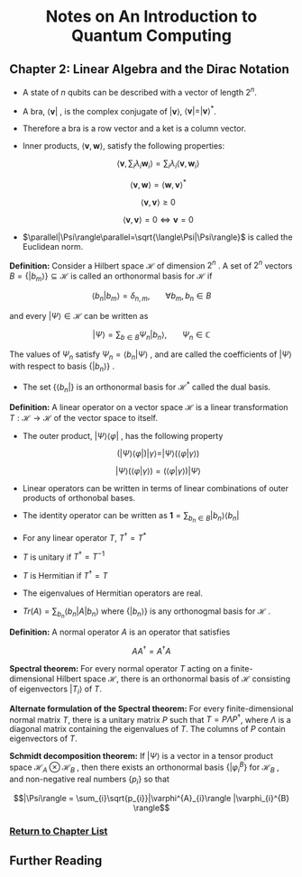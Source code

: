 
# <center>Notes on An Introduction to Quantum Computing</center>

## Chapter 2: Linear Algebra and the Dirac Notation

 * A state of $n$ qubits can be described with a vector of length $2^{n}$.

 * A bra, 
 $\langle\textbf{v}|$
 , is the complex conjugate of 
 $|\textbf{v}\rangle$, $\langle\textbf{v}| = |\textbf{v}\rangle^{*}$.

 * Therefore a bra is a row vector and a ket is a column vector.

 * Inner products, $\langle\textbf{v},\textbf{w}\rangle$, satisfy the following properties:

    $$\langle\textbf{v},\sum_{i}\lambda_{i}\textbf{w}_{i}\rangle = \sum_{i}\lambda_{i}\langle\textbf{v},\textbf{w}_{i}\rangle$$

    $$\langle\textbf{v},\textbf{w}\rangle=\langle\textbf{w},\textbf{v}\rangle^{*}$$

    $$\langle\textbf{v},\textbf{v}\rangle\geq 0$$ 

    $$\langle\textbf{v},\textbf{v}\rangle =0\Longleftrightarrow \textbf{v}=0$$

 * $\parallel|\Psi\rangle\parallel=\sqrt{\langle\Psi|\Psi\rangle}$ 
 is called the Euclidean norm.

 **Definition:** Consider a Hilbert space 
 $\mathcal{H}$
  of dimension 
$2^{n}$
. A set of 
$2^{n}$
 vectors 
$B=\{ |b_{m}\rangle \}\subseteq \mathcal{H}$
 is called an orthonormal basis for 
 $\mathcal{H}$
  if

 $$\langle b_{n}|b_{m}\rangle = \delta_{n,m}, \:\:\:\:\:\:\:\forall b_{m}, b_{n} \in B$$

 and every 
 $|\Psi\rangle \in \mathcal{H}$
  can be written as

 $$|\Psi\rangle =\sum_{b\in B}\Psi_{n}|b_{n}\rangle,\:\:\:\:\:\:\:\Psi_{n}\in\mathbb{C}$$

 The values of 
 $\Psi_{n}$
  satisfy 
$\Psi_{n}=\langle b_{n}|\Psi \rangle$
, and are called the coefficients of 
$| \Psi \rangle$
 with respect to basis 
 $\{ | b_{n} \rangle \}$
 .

 * The set 
 $\{ \langle b_{n}| \}$
  is an orthonormal basis for 
$\mathcal{H}^{*}$
 called the dual basis.

 **Definition:** A linear operator on a vector space $\mathcal{H}$ is a linear transformation $T:\mathcal{H}\to\mathcal{H}$ of the vector space to itself.

* The outer product, 
$|\Psi\rangle\langle\varphi|$
, has the following property

    $$(|\Psi\rangle\langle\varphi|)|\gamma\rangle=|\Psi\rangle(\langle\varphi|\gamma\rangle)$$

    $$|\Psi\rangle(\langle\varphi|\gamma\rangle)=(\langle\varphi|\gamma\rangle)|\Psi\rangle$$

 * Linear operators can be written in terms of linear combinations of outer products of orthonobal bases.

  * The identity operator can be written as 
$\textbf{1}=\sum_{b_{n}\in B} |b_{n} \rangle\langle b_{n}|$

 * For any linear operator $T$, 
 $T^{\dagger}=T^{*}$

  * $T$ is unitary if 
$T^{\dagger}=T^{-1}$

 * $T$ is Hermitian if 
 $T^{\dagger}=T$

 * The eigenvalues of Hermitian operators are real.

 * $Tr(A) = \sum_{b_{n}}\langle b_{n}|A|b_{n}\rangle$
 where 
 $\{ |b_{n}\rangle \}$ 
is any orthonogmal basis for 
$\mathcal{H}$
.

**Definition:** A normal operator $A$ is an operator that satisfies

$$AA^{\dagger}=A^{\dagger}A$$

**Spectral theorem:** For every normal operator $T$ acting on a finite-dimensional Hilbert space $\mathcal{H}$, there is an orthonormal basis of 
$\mathcal{H}$ 
consisting of eigenvectors 
$|T_{i}\rangle$
 of $T$.

**Alternate formulation of the Spectral theorem:** For every finite-dimensional normal matrix $T$, there is a unitary matrix $P$ such that $T = P\Lambda P^{\dagger}$, where $\Lambda$ is a diagonal matrix containing the eigenvalues of $T$. The columns of $P$ contain eigenvectors of $T$.

**Schmidt decomposition theorem:** If 
$|\Psi \rangle$
 is a vector in a tensor product space 
$\mathcal{H}_{A} \otimes\mathcal{H}_{B}$
, then there exists an orthonormal basis 
$\{ |\varphi^{B}_{i} \}$
 for 
$\mathcal{H}_{B}$
 , and non-negative real numbers
$\{ p_{i} \}$
  so that

$$|\Psi\rangle = \sum_{i}\sqrt{p_{i}}|\varphi^{A}_{i}\rangle |\varphi_{i}^{B} \rangle$$

### <a href="https://phosgene89.github.io/quantum_computing/notes_kaye_etal">Return to Chapter List</a>

## Further Reading